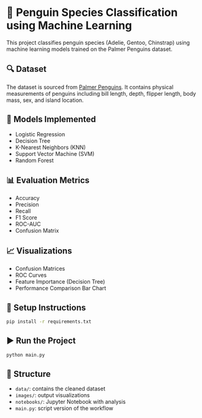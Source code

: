 # 🐧 Penguin Species Classification using Machine Learning

This project classifies penguin species (Adelie, Gentoo, Chinstrap) using machine learning models trained on the Palmer Penguins dataset.

## 🔍 Dataset
The dataset is sourced from [Palmer Penguins](https://github.com/allisonhorst/palmerpenguins). It contains physical measurements of penguins including bill length, depth, flipper length, body mass, sex, and island location.

## 🧠 Models Implemented
- Logistic Regression
- Decision Tree
- K-Nearest Neighbors (KNN)
- Support Vector Machine (SVM)
- Random Forest

## 📊 Evaluation Metrics
- Accuracy
- Precision
- Recall
- F1 Score
- ROC-AUC
- Confusion Matrix

## 📈 Visualizations
- Confusion Matrices
- ROC Curves
- Feature Importance (Decision Tree)
- Performance Comparison Bar Chart

## 🧪 Setup Instructions
```bash
pip install -r requirements.txt
```

## ▶️ Run the Project
```bash
python main.py
```

## 📁 Structure
- `data/`: contains the cleaned dataset
- `images/`: output visualizations
- `notebooks/`: Jupyter Notebook with analysis
- `main.py`: script version of the workflow
